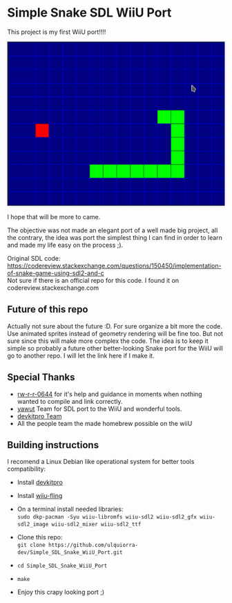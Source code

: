 # Simple Snake SDL WiiU Port
This project is my first WiiU port!!!!

![](crapy_snake_port.png)

I hope that will be more to came.

The objective was not made an elegant port of a well made big project, all the contrary, the idea was port the simplest thing I can find in order to learn and made my life easy on the process ;).

Original  SDL code:  
https://codereview.stackexchange.com/questions/150450/implementation-of-snake-game-using-sdl2-and-c  
Not sure if there is an official repo for this code. I found it on codereview.stackexchange.com

## Future of this repo
Actually not sure about the future :D. For sure organize a bit more the code. 
Use animated sprites instead of geometry rendering will be fine too. But not sure since this will make more complex the code. The idea is to keep it simple so probably a future other better-looking Snake port for the WiiU will go to another repo. I will let the link here if I make it.

## Special Thanks

* [rw-r-r-0644](https://github.com/rw-r-r-0644) for it's help and guidance in moments when nothing wanted to compile and link correctly. 
* [yawut](https://github.com/yawut) Team for SDL port to the WiiU and wonderful tools.   
* [devkitpro Team](https://devkitpro.org/)
* All the people team the made homebrew possible on the wiiU

## Building instructions

I recomend a Linux Debian like operational system for better tools compatibility:
* Install [devkitpro](https://devkitpro.org/wiki/Getting_Started#Unix-like_platforms)
* Install [wiiu-fling](https://gitlab.com/QuarkTheAwesome/wiiu-fling)
* On a terminal install needed libraries:  
  `sudo dkp-pacman -Syu wiiu-libromfs wiiu-sdl2 wiiu-sdl2_gfx wiiu-sdl2_image wiiu-sdl2_mixer wiiu-sdl2_ttf`
* Clone this repo:  
  `git clone https://github.com/ulquiorra-dev/Simple_SDL_Snake_WiiU_Port.git`

* `cd Simple_SDL_Snake_WiiU_Port`
* `make`
* Enjoy this crapy looking port ;)
